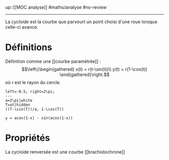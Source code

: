 up::[[MOC analyse]]
#maths/analyse #no-review 

---
La _cycloide_ est la courbe que parvourt un point choisi d'une roue lorsque celle-ci avance.

# Définitions
Définition comme une [[courbe paramétrée]] :
$$\left\{\begin{gathered}
x(t) = r(t-\sin(t))\\
y(t) = r(1-\cos(t))
\end{gathered}\right.$$
où $r$ est le rayon du cercle.
```desmos-graph
left=-0.5; right=2\pi;
---
a=2\pi|white
T=at|hidden
((T-\sin(T))/a, 1-\cos(T))
```

```functionplot
y = acos(1-x) - sin(acos(1-x))
```

# Propriétés
La cycloide renversée est une courbe [[brachistochrone]]
